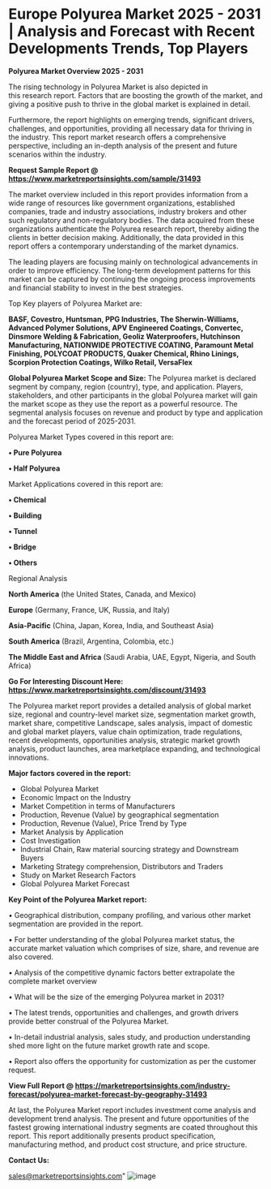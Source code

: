 # Europe Polyurea Market 2025 - 2031 | Analysis and Forecast with Recent Developments Trends, Top Players

<Strong> Polyurea Market Overview 2025 - 2031</strong>

The rising technology in Polyurea Market is also depicted in this research report. Factors that are boosting the growth of the market, and giving a positive push to thrive in the global market is explained in detail.

Furthermore, the report highlights on emerging trends, significant drivers, challenges, and opportunities, providing all necessary data for thriving in the industry. This report market research offers a comprehensive perspective, including an in-depth analysis of the present and future scenarios within the industry.

<strong>Request Sample Report @ <a href=https://www.marketreportsinsights.com/sample/31493>https://www.marketreportsinsights.com/sample/31493</a></strong>

The market overview included in this report provides information from a wide range of resources like government organizations, established companies, trade and industry associations, industry brokers and other such regulatory and non-regulatory bodies. The data acquired from these organizations authenticate the Polyurea research report, thereby aiding the clients in better decision making. Additionally, the data provided in this report offers a contemporary understanding of the market dynamics.

The leading players are focusing mainly on technological advancements in order to improve efficiency. The long-term development patterns for this market can be captured by continuing the ongoing process improvements and financial stability to invest in the best strategies.

Top Key players of Polyurea Market are:

<strong>BASF, Covestro, Huntsman, PPG Industries, The Sherwin-Williams, Advanced Polymer Solutions, APV Engineered Coatings, Convertec, Dinsmore Welding & Fabrication, Geoliz Waterproofers, Hutchinson Manufacturing, NATIONWIDE PROTECTIVE COATING, Paramount Metal Finishing, POLYCOAT PRODUCTS, Quaker Chemical, Rhino Linings, Scorpion Protection Coatings, Wilko Retail, VersaFlex</strong>

<strong><b>Global Polyurea Market Scope and Size:</b></strong>
The Polyurea market is declared segment by company, region (country), type, and application. Players, stakeholders, and other participants in the global Polyurea market will gain the market scope as they use the report as a powerful resource. The segmental analysis focuses on revenue and product by type and application and the forecast period of 2025-2031.

Polyurea Market Types covered in this report are:

<strong>• Pure Polyurea

• Half Polyurea</strong>

Market Applications covered in this report are:

<strong>• Chemical

• Building

• Tunnel

• Bridge

• Others</strong> 

Regional Analysis

<strong>North America</strong> (the United States, Canada, and Mexico)

<strong>Europe</strong> (Germany, France, UK, Russia, and Italy)

<strong>Asia-Pacific</strong> (China, Japan, Korea, India, and Southeast Asia)

<strong>South America</strong> (Brazil, Argentina, Colombia, etc.)

<strong>The Middle East and Africa</strong> (Saudi Arabia, UAE, Egypt, Nigeria, and South Africa)

<strong>Go For Interesting Discount Here: <a href=https://www.marketreportsinsights.com/discount/31493>https://www.marketreportsinsights.com/discount/31493</a></strong>

The Polyurea market report provides a detailed analysis of global market size, regional and country-level market size, segmentation market growth, market share, competitive Landscape, sales analysis, impact of domestic and global market players, value chain optimization, trade regulations, recent developments, opportunities analysis, strategic market growth analysis, product launches, area marketplace expanding, and technological innovations.

<strong><b>Major factors covered in the report:</b></strong>
<ul>
  <li>Global Polyurea Market </li>
  <li>Economic Impact on the Industry</li>
  <li>Market Competition in terms of Manufacturers</li>
  <li>Production, Revenue (Value) by geographical segmentation</li>
  <li>Production, Revenue (Value), Price Trend by Type</li>
  <li>Market Analysis by Application</li>
  <li>Cost Investigation</li>
  <li>Industrial Chain, Raw material sourcing strategy and Downstream Buyers</li>
  <li>Marketing Strategy comprehension, Distributors and Traders</li>
  <li>Study on Market Research Factors</li>
  <li>Global Polyurea Market Forecast</li>
</ul>

<strong><b>Key Point of the Polyurea Market report:</b></strong>

• Geographical distribution, company profiling, and various other market segmentation are provided in the report.

• For better understanding of the global Polyurea market status, the accurate market valuation which comprises of size, share, and revenue are also covered.

• Analysis of the competitive dynamic factors better extrapolate the complete market overview

• What will be the size of the emerging Polyurea market in 2031?

• The latest trends, opportunities and challenges, and growth drivers provide better construal of the Polyurea Market.

• In-detail industrial analysis, sales study, and production understanding shed more light on the future market growth rate and scope.

• Report also offers the opportunity for customization as per the customer request.

<strong><b>View Full Report @ <a href=https://marketreportsinsights.com/industry-forecast/polyurea-market-forecast-by-geography-31493>https://marketreportsinsights.com/industry-forecast/polyurea-market-forecast-by-geography-31493</a></b></strong>


At last, the Polyurea Market report includes investment come analysis and development trend analysis. The present and future opportunities of the fastest growing international industry segments are coated throughout this report. This report additionally presents product specification, manufacturing method, and product cost structure, and price structure.

<strong>Contact Us:</strong>

sales@marketreportsinsights.com"
![image](https://github.com/user-attachments/assets/12e03e33-91c3-4d2e-aa43-e643aabc0131)
